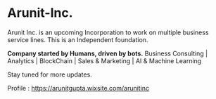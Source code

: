# Arunit-Inc.
Arunit Inc. is an upcoming Incorporation to work on multiple business service lines. This is an Independent foundation.  

<B>Company started by Humans, driven by bots.</B>
Business Consulting | Analytics | BlockChain | Sales & Marketing | AI & Machine Learning

Stay tuned for more updates.

Profile : https://arunitgupta.wixsite.com/arunitinc
